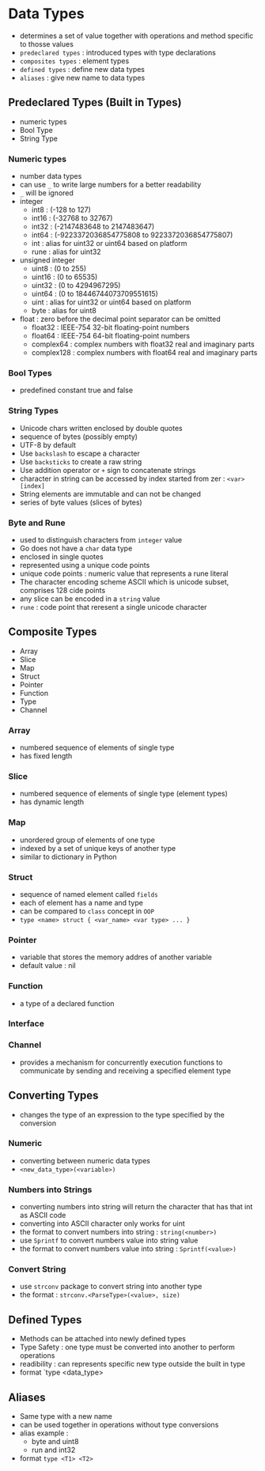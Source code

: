 # Data Types
- determines a set of value together with operations and method specific to thosse values
- `predeclared types` : introduced types with type declarations
- `composites types` : element types
- `defined types` : define new data types
- `aliases` : give new name to data types

## Predeclared Types (Built in Types)
- numeric types
- Bool Type
- String Type

### Numeric types
- number data types
- can use `_` to write large numbers for a better readability
- `_` will be ignored
- integer
    - int8 : (-128 to 127)
    - int16 : (-32768 to 32767)
    - int32 : (-2147483648 to 2147483647)
    - int64 : (-9223372036854775808 to 9223372036854775807)
    - int : alias for uint32 or uint64 based on platform
    - rune : alias for uint32
- unsigned integer
    - uint8 : (0 to 255)
    - uint16 : (0 to 65535)
    - uint32 : (0 to 4294967295)
    - uint64 : (0 to 18446744073709551615)
    - uint : alias for uint32 or uint64 based on platform
    - byte : alias for uint8
- float : zero before the decimal point separator can be omitted
    - float32 : IEEE-754 32-bit floating-point numbers
    - float64 : IEEE-754 64-bit floating-point numbers
    - complex64 : complex numbers with float32 real and imaginary parts
    - complex128 : complex numbers with float64 real and imaginary parts

### Bool Types
- predefined constant true and false

### String Types
- Unicode chars written enclosed by double quotes
- sequence of bytes (possibly empty)
- UTF-8 by default
- Use `backslash` to escape a character
- Use `backsticks` to create a raw string
- Use addition operator or `+` sign to concatenate strings
- character in string can be accessed by index started from zer : `<var>[index]`
- String elements are immutable and can not be changed
- series of byte values (slices of bytes)

### Byte and Rune
- used to distinguish characters from `integer` value
- Go does not have a `char` data type
- enclosed in single quotes
- represented using a unique code points
- unique code points : numeric value that represents a rune literal
- The character encoding scheme ASCII which is unicode subset, comprises 128 cide points
- any slice can be encoded in a `string` value
- `rune` : code point that reresent a single unicode character

## Composite Types
- Array
- Slice
- Map
- Struct
- Pointer
- Function
- Type
- Channel

### Array
- numbered sequence of elements of single type
- has fixed length

### Slice
- numbered sequence of elements of single type (element types)
- has dynamic length

### Map
- unordered group of elements of one type
- indexed by a set of unique keys of another type
- similar to dictionary in Python

### Struct
- sequence of named element called `fields`
- each of element has a name and type
- can be compared to `class` concept in `OOP`
- `type <name> struct { <var_name> <var type> ... }`

### Pointer
- variable that stores the memory addres of another variable
- default value : nil

### Function
- a type of a declared function

### Interface

### Channel
- provides a mechanism for concurrently execution functions to communicate by sending and receiving a specified element type

## Converting Types
- changes the type of an expression to the type specified by the conversion

### Numeric
- converting between numeric data types
- `<new_data_type>(<variable>)`

### Numbers into Strings
- converting numbers into string will return the character that has that int as ASCII code
- converting into ASCII character only works for uint
- the format to convert numbers into string : `string(<number>)`
- use `Sprintf` to convert numbers value into string value
- the format to convert numbers value into string : `Sprintf(<value>)`

### Convert String
- use `strconv` package to convert string into another type
- the format : `strconv.<ParseType>(<value>, size)`

## Defined Types
- Methods can be attached into newly defined types
- Type Safety : one type must be converted into another to perform operations
- readibility : can represents specific new type outside the built in type
- format `type <name> <data_type>

## Aliases
- Same type with a new name
- can be used together in operations without type conversions
- alias example :
    - byte and uint8
    - run and int32
- format `type <T1> <T2>`